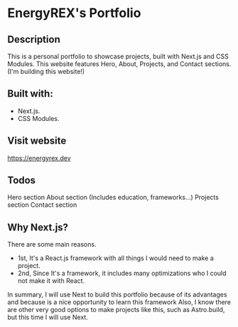 # EnergyREX's Portfolio

## Description

This is a personal portfolio to showcase projects, built with Next.js and CSS Modules. This website features Hero, About, Projects, and Contact sections.
(I'm building this website!)

## Built with: 

- Next.js.
- CSS Modules.

## Visit website

https://energyrex.dev

## Todos

Hero section
About section (Includes education, frameworks...)
Projects section
Contact section

## Why Next.js?

There are some main reasons. 

- 1st, It's a React.js framework with all things I would need to make a project.
- 2nd, Since It's a framework, it includes many optimizations who I could not make it with React.

In summary, I will use Next to build this portfolio because of its advantages and because is a nice opportunity to learn this framework
Also, I know there are other very good options to make projects like this, such as Astro.build, but this time I will use Next.